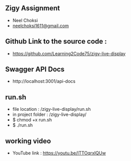 ## Zigy Assignment

- Neel Choksi
- neelchoksi1611@gmail.com

## Github Link to the source code :

- https://github.com/Learning2Code75/zigy-live-display

## Swagger API Docs

- http://localhost:3001/api-docs

## run.sh

- file location : /zigy-live-display/run.sh
- in project folder : /zigy-live-display/
- $ chmod +x run.sh
- $ ./run.sh

## working video

- YouTube link : https://youtu.be/ITTOqrxIQUw
